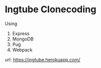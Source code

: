 # Ingtube Clonecoding

Using  
1. Express  
2. MongoDB  
3. Pug  
4. Webpack

url: https://ingtube.herokuapp.com/
